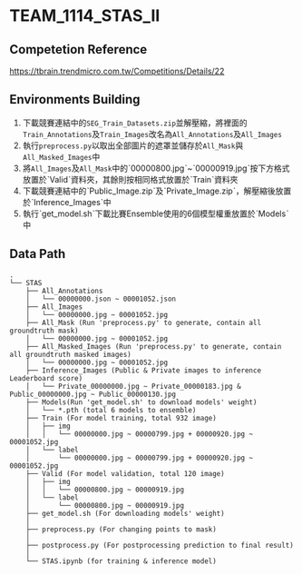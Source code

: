 # TEAM_1114_STAS_II
## Competetion Reference
https://tbrain.trendmicro.com.tw/Competitions/Details/22

## Environments Building
1. 下載競賽連結中的`SEG_Train_Datasets.zip`並解壓縮，將裡面的`Train_Annotations`及`Train_Images`改名為`All_Annotations`及`All_Images`
2. 執行`preprocess.py`以取出全部圖片的遮罩並儲存於`All_Mask`與`All_Masked_Images`中
3. 將`All_Images`及`All_Mask`中的ˋ00000800.jpgˋ~ˋ00000919.jpgˋ按下方格式放置於ˋValidˋ資料夾，其餘則按相同格式放置於ˋTrainˋ資料夾
4. 下載競賽連結中的ˋPublic_Image.zipˋ及ˋPrivate_Image.zipˋ，解壓縮後放置於ˋInference_Imagesˋ中
5. 執行ˋget_model.shˋ下載比賽Ensemble使用的6個模型權重放置於ˋModelsˋ中

## Data Path
```
.
└── STAS
    ├── All_Annotations
    │   └── 00000000.json ~ 00001052.json
    ├── All_Images
    │   └── 00000000.jpg ~ 00001052.jpg
    ├── All_Mask (Run 'preprocess.py' to generate, contain all groundtruth mask)
    │   └── 00000000.jpg ~ 00001052.jpg
    ├── All_Masked_Images (Run 'preprocess.py' to generate, contain all groundtruth masked images)
    │   └── 00000000.jpg ~ 00001052.jpg
    ├── Inference_Images (Public & Private images to inference Leaderboard score)
    │   └── Private_00000000.jpg ~ Private_00000183.jpg & Public_00000000.jpg ~ Public_00000130.jpg
    ├── Models(Run 'get_model.sh' to download models' weight)
    │   └── *.pth (total 6 models to ensemble)
    ├── Train (For model training, total 932 image)
    │   ├── img
    │   │   └── 00000000.jpg ~ 00000799.jpg + 00000920.jpg ~ 00001052.jpg
    │   └── label
    │       └── 00000000.jpg ~ 00000799.jpg + 00000920.jpg ~ 00001052.jpg
    ├── Valid (For model validation, total 120 image)
    │   ├── img
    │   │   └── 00000800.jpg ~ 00000919.jpg
    │   └── label
    │       └── 00000800.jpg ~ 00000919.jpg
    ├── get_model.sh (For downloading models' weight)
    │   
    ├── preprocess.py (For changing points to mask)
    │
    ├── postprocess.py (For postprocessing prediction to final result)
    │
    └── STAS.ipynb (for training & inference model)
```
